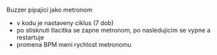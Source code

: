 Buzzer pipajici jako metronom
- v kodu je nastaveny ciklus (7 dob)
- po stisknuti tlacitka se zapne metronom, po nasledujicim se vypne a restartuje
- promena BPM meni rychlost metronomu
